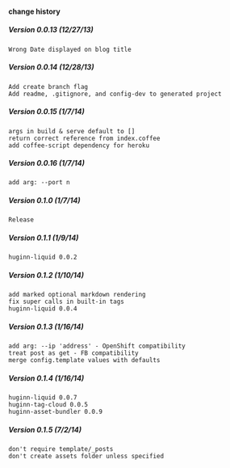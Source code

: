 #### change history
##### Version 0.0.13 (12/27/13)
    Wrong Date displayed on blog title
##### Version 0.0.14 (12/28/13)
    Add create branch flag
    Add readme, .gitignore, and config-dev to generated project
##### Version 0.0.15 (1/7/14)
    args in build & serve default to []
    return correct reference from index.coffee
    add coffee-script dependency for heroku
##### Version 0.0.16 (1/7/14)
    add arg: --port n
##### Version 0.1.0 (1/7/14)
    Release
##### Version 0.1.1 (1/9/14)
    huginn-liquid 0.0.2
##### Version 0.1.2 (1/10/14)
    add marked optional markdown rendering
    fix super calls in built-in tags
    huginn-liquid 0.0.4
##### Version 0.1.3 (1/16/14)
    add arg: --ip 'address' - OpenShift compatibility
    treat post as get - FB compatibility
    merge config.template values with defaults
##### Version 0.1.4 (1/16/14)
    huginn-liquid 0.0.7
    huginn-tag-cloud 0.0.5
    huginn-asset-bundler 0.0.9
##### Version 0.1.5 (7/2/14)
    don't require template/_posts
    don't create assets folder unless specified
